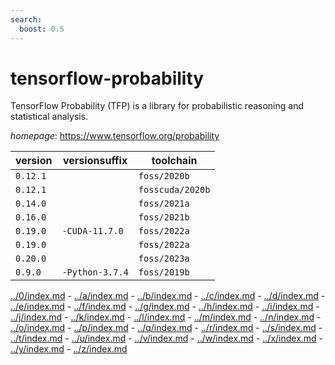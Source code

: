 ```yaml
---
search:
  boost: 0.5
---
```

# tensorflow-probability

TensorFlow Probability (TFP) is a library for probabilistic reasoning and statistical analysis.

*homepage*: <https://www.tensorflow.org/probability>

version | versionsuffix | toolchain
--------|---------------|----------
``0.12.1`` |  | ``foss/2020b``
``0.12.1`` |  | ``fosscuda/2020b``
``0.14.0`` |  | ``foss/2021a``
``0.16.0`` |  | ``foss/2021b``
``0.19.0`` | ``-CUDA-11.7.0`` | ``foss/2022a``
``0.19.0`` |  | ``foss/2022a``
``0.20.0`` |  | ``foss/2023a``
``0.9.0`` | ``-Python-3.7.4`` | ``foss/2019b``

[../0/index.md](0) - [../a/index.md](a) - [../b/index.md](b) - [../c/index.md](c) - [../d/index.md](d) - [../e/index.md](e) - [../f/index.md](f) - [../g/index.md](g) - [../h/index.md](h) - [../i/index.md](i) - [../j/index.md](j) - [../k/index.md](k) - [../l/index.md](l) - [../m/index.md](m) - [../n/index.md](n) - [../o/index.md](o) - [../p/index.md](p) - [../q/index.md](q) - [../r/index.md](r) - [../s/index.md](s) - [../t/index.md](t) - [../u/index.md](u) - [../v/index.md](v) - [../w/index.md](w) - [../x/index.md](x) - [../y/index.md](y) - [../z/index.md](z)

